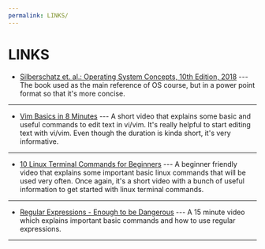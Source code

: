 ```yaml
---
permalink: LINKS/
---
```


# LINKS

* [Silberschatz et. al.: Operating System Concepts, 10th Edition, 2018](https://www.os-book.com/OS10/slide-dir/) --- 
The book used as the main reference of OS course, but in a power point format so that it's more concise.
<hr>

* [Vim Basics in 8 Minutes](https://www.youtube.com/watch?v=ggSyF1SVFr4) --- 
A short video that explains some basic and useful commands to edit text in vi/vim. 
It's really helpful to start editing text with vi/vim. 
Even though the duration is kinda short, it's very informative.
<hr>

* [10 Linux Terminal Commands for Beginners](https://www.youtube.com/watch?v=CpTfQ-q6MPU) --- 
A beginner friendly video that explains some important basic linux commands that will be used very often.
Once again, it's a short video with a bunch of useful information to get started with linux terminal commands.
<hr>

* [Regular Expressions - Enough to be Dangerous](https://youtu.be/bgBWp9EIlMM) --- 
A 15 minute video which explains important basic commands and how to use regular expressions.
<hr>
